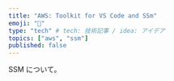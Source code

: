 ```yaml
---
title: "AWS: Toolkit for VS Code and SSm"
emoji: "🎃"
type: "tech" # tech: 技術記事 / idea: アイデア
topics: ["aws", "ssm"]
published: false
---
```

SSM について。

